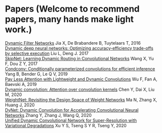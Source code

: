 # Papers (Welcome to recommend papers, many hands make light work.)
[Dynamic Filter Networks](http://papers.nips.cc/paper/6578-dynamic-filter-networks.pdf) Jia X, De Brabandere B, Tuytelaars T, 2016<br/>
[Dynamic deep neural networks: Optimizing accuracy-efficiency trade-offs by selective execution](https://arxiv.org/pdf/1701.00299.pdf) Liu L, Deng J. 2017<br/>
[SkipNet: Learning Dynamic Routing in Convolutional Networks](https://arxiv.org/pdf/1711.09485.pdf) Wang X, Yu F, Dou Z Y, 2017<br/>
[Condconv: Conditionally parameterized convolutions for efficient inference](http://papers.nips.cc/paper/8412-condconv-conditionally-parameterized-convolutions-for-efficient-inference.pdf) Yang B, Bender G, Le Q V, 2019<br/>
[Pay Less Attention with Lightweight and Dynamic Convolutions](https://arxiv.org/pdf/1901.10430.pdf) Wu F, Fan A, Baevski A, 2019<br/>
[Dynamic convolution: Attention over convolution kernels](https://openaccess.thecvf.com/content_CVPR_2020/papers/Chen_Dynamic_Convolution_Attention_Over_Convolution_Kernels_CVPR_2020_paper.pdf) Chen Y, Dai X, Liu M, 2020<br/>
[WeightNet: Revisiting the Design Space of Weight Networks](https://arxiv.org/pdf/2007.11823) Ma N, Zhang X, Huang J, 2020<br/>
[DyNet: Dynamic Convolution for Accelerating Convolutional Neural Networks](http://de.arxiv.org/pdf/2004.10694.pdf) Zhang Y, Zhang J, Wang Q, 2020<br/>
[Unified Dynamic Convolutional Network for Super-Resolution with Variational Degradations](https://arxiv.org/pdf/2004.06965.pdf) Xu Y S, Tseng S Y R, Tseng Y, 2020<br/>
